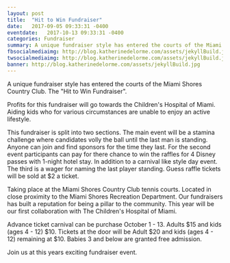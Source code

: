 ```yaml
---
layout: post
title:  "Hit to Win Fundraiser"
date:   2017-09-05 09:33:31 -0400
eventdate:   2017-10-13 09:33:31 -0400
categories: Fundraiser
summary: A unique fundraiser style has entered the courts of the Miami Shores Country Club.
fbsocialmediaimg: http://blog.katherinedelorme.com/assets/jekyllBuild.jpg
twsocialmediaimg: http://blog.katherinedelorme.com/assets/jekyllBuild.jpg
banner: http://blog.katherinedelorme.com/assets/jekyllBuild.jpg
---
```


A unique fundraiser style has entered the courts of the Miami Shores Country Club. The "Hit to Win Fundraiser".

Profits for this fundraiser will go towards the Children's Hospital of Miami. Aiding kids who for various circumstances are unable to enjoy an active lifestyle.

This fundraiser is split into two sections. The main event will be a stamina challenge where candidates volly the ball until the last man is standing. Anyone can join and find sponsors for the time they last. For the second event participants can pay for there chance to win the raffles for 4 Disney passes with 1-night hotel stay. In addition to a carnival like style day event. The third is a wager for naming the last player standing. Guess raffle tickets will be sold at $2 a ticket.

Taking place at the Miami Shores Country Club tennis courts. Located in close proximity to the Miami Shores Recreation Department. Our fundraisers has built a reputation for being a pillar to the community. This year will be our first collaboration with The Children's Hospital of Miami.

Advance ticket carnival can be purchase October 1 - 13. Adults $15 and kids (ages 4 - 12) $10. Tickets at the door will be Adult $20 and kids (ages 4 - 12) remaining at $10. Babies 3 and below are granted free admission.

Join us at this years exciting fundraiser event.
